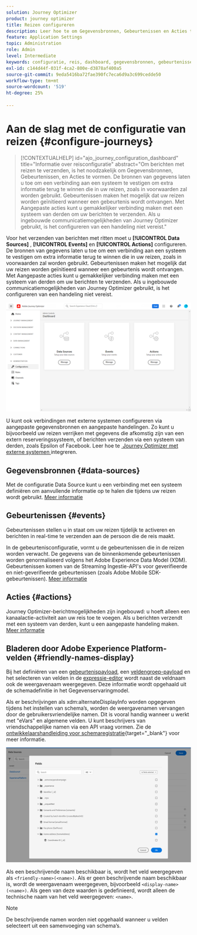 ```yaml
---
solution: Journey Optimizer
product: journey optimizer
title: Reizen configureren
description: Leer hoe te om Gegevensbronnen, Gebeurtenissen en Acties te vormen
feature: Application Settings
topic: Administration
role: Admin
level: Intermediate
keywords: configuratie, reis, dashboard, gegevensbronnen, gebeurtenissen, acties
exl-id: c144d44f-031f-4ca2-800e-d3878af400a5
source-git-commit: 9eda5416ba72fae390fc7eca6d9a3c699cedde50
workflow-type: tm+mt
source-wordcount: '519'
ht-degree: 25%

---
```


# Aan de slag met de configuratie van reizen {#configure-journeys}

>[!CONTEXTUALHELP]
>id="ajo_journey_configuration_dashboard"
>title="Informatie over reisconfiguratie"
>abstract="Om berichten met reizen te verzenden, is het noodzakelijk om Gegevensbronnen, Gebeurtenissen, en Acties te vormen. De bronnen van gegevens laten u toe om een verbinding aan een systeem te vestigen om extra informatie terug te winnen die in uw reizen, zoals in voorwaarden zal worden gebruikt. Gebeurtenissen maken het mogelijk dat uw reizen worden geïnitieerd wanneer een gebeurtenis wordt ontvangen. Met Aangepaste acties kunt u gemakkelijker verbinding maken met een systeem van derden om uw berichten te verzenden. Als u ingebouwde communicatiemogelijkheden van Journey Optimizer gebruikt, is het configureren van een handeling niet vereist."

Voor het verzenden van berichten met ritten moet u **[!UICONTROL Data Sources]** , **[!UICONTROL Events]** en **[!UICONTROL Actions]** configureren. De bronnen van gegevens laten u toe om een verbinding aan een systeem te vestigen om extra informatie terug te winnen die in uw reizen, zoals in voorwaarden zal worden gebruikt. Gebeurtenissen maken het mogelijk dat uw reizen worden geïnitieerd wanneer een gebeurtenis wordt ontvangen. Met Aangepaste acties kunt u gemakkelijker verbinding maken met een systeem van derden om uw berichten te verzenden. Als u ingebouwde communicatiemogelijkheden van Journey Optimizer gebruikt, is het configureren van een handeling niet vereist.


![](assets/admin-menu.png)

U kunt ook verbindingen met externe systemen configureren via aangepaste gegevensbronnen en aangepaste handelingen. Zo kunt u bijvoorbeeld uw reizen verrijken met gegevens die afkomstig zijn van een extern reserveringssysteem, of berichten verzenden via een systeem van derden, zoals Epsilon of Facebook. Leer hoe te [&#x200B; Journey Optimizer met externe systemen &#x200B;](external-systems.md) integreren.

## Gegevensbronnen {#data-sources}

Met de configuratie Data Source kunt u een verbinding met een systeem definiëren om aanvullende informatie op te halen die tijdens uw reizen wordt gebruikt. [Meer informatie](../../using/datasource/about-data-sources.md)

## Gebeurtenissen {#events}

Gebeurtenissen stellen u in staat om uw reizen tijdelijk te activeren en berichten in real-time te verzenden aan de persoon die de reis maakt.

In de gebeurtenisconfiguratie, vormt u de gebeurtenissen die in de reizen worden verwacht. De gegevens van de binnenkomende gebeurtenissen worden genormaliseerd volgens het Adobe Experience Data Model (XDM). Gebeurtenissen komen van de Streaming Ingestie-API&#39;s voor geverifieerde en niet-geverifieerde gebeurtenissen (zoals Adobe Mobile SDK-gebeurtenissen). [Meer informatie](../../using/event/about-events.md)

## Acties {#actions}

Journey Optimizer-berichtmogelijkheden zijn ingebouwd: u hoeft alleen een kanaalactie-activiteit aan uw reis toe te voegen. Als u berichten verzendt met een systeem van derden, kunt u een aangepaste handeling maken. [Meer informatie](../../using/action/action.md)

## Bladeren door Adobe Experience Platform-velden {#friendly-names-display}

Bij het definiëren van een [gebeurtenispayload](../event/about-creating.md#define-the-payload-fields), een [veldengroep-payload](../datasource/configure-data-sources.md#define-field-groups) en het selecteren van velden in de [expressie-editor](../building-journeys/expression/expressionadvanced.md) wordt naast de veldnaam ook de weergavenaam weergegeven. Deze informatie wordt opgehaald uit de schemadefinitie in het Gegevenservaringmodel.

Als er beschrijvingen als xdm:alternateDisplayInfo worden opgegeven tijdens het instellen van schema’s, worden de weergavenamen vervangen door de gebruikersvriendelijke namen. Dit is vooral handig wanneer u werkt met &quot;eVars&quot; en algemene velden. U kunt beschrijvers van vriendschappelijke namen via een API vraag vormen. Zie de [ontwikkelaarshandleiding voor schemaregistratie](https://experienceleague.adobe.com/docs/experience-platform/xdm/api/getting-started.html?lang=nl-NL){target="_blank"} voor meer informatie.

![](assets/xdm-from-descriptors.png)

Als een beschrijvende naam beschikbaar is, wordt het veld weergegeven als `<friendly-name>(<name>)`. Als er geen beschrijvende naam beschikbaar is, wordt de weergavenaam weergegeven, bijvoorbeeld `<display-name>(<name>)`. Als geen van deze waarden is gedefinieerd, wordt alleen de technische naam van het veld weergegeven: `<name>`.

>[!NOTE]
>
>De beschrijvende namen worden niet opgehaald wanneer u velden selecteert uit een samenvoeging van schema’s.
